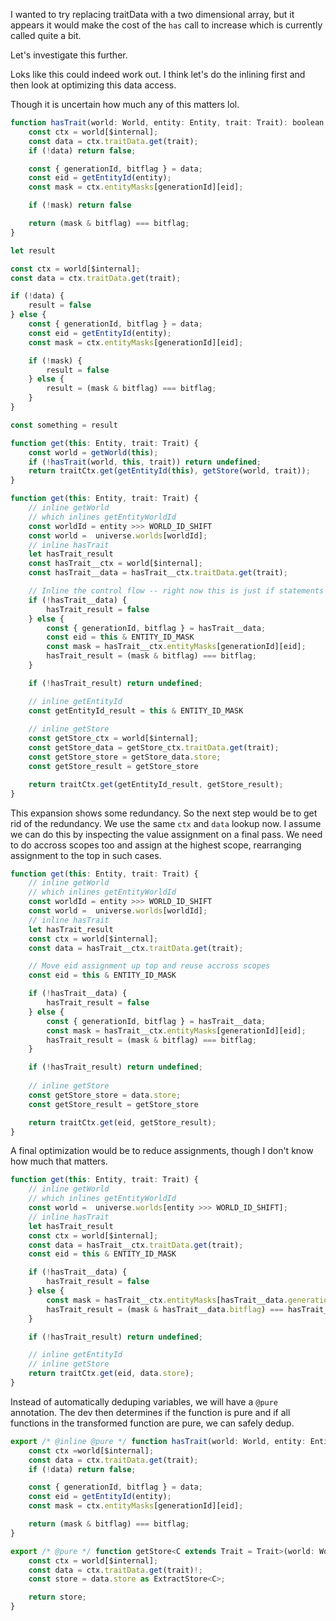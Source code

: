 I wanted to try replacing traitData with a two dimensional array, but it appears it would make the cost of the `has` call to increase which is currently called quite a bit.

Let's investigate this further.

Loks like this could indeed work out. I think let's do the inlining first and then look at optimizing this data access.

Though it is uncertain how much any of this matters lol.

```js
function hasTrait(world: World, entity: Entity, trait: Trait): boolean {
	const ctx = world[$internal];
	const data = ctx.traitData.get(trait);
	if (!data) return false;

	const { generationId, bitflag } = data;
	const eid = getEntityId(entity);
	const mask = ctx.entityMasks[generationId][eid];

    if (!mask) return false

	return (mask & bitflag) === bitflag;
}

let result

const ctx = world[$internal];
const data = ctx.traitData.get(trait);

if (!data) {
    result = false
} else {
    const { generationId, bitflag } = data;
    const eid = getEntityId(entity);
    const mask = ctx.entityMasks[generationId][eid];

    if (!mask) {
        result = false
    } else {
        result = (mask & bitflag) === bitflag;   
    }
}

const something = result
```

```js
function get(this: Entity, trait: Trait) {
    const world = getWorld(this);
	if (!hasTrait(world, this, trait)) return undefined;
	return traitCtx.get(getEntityId(this), getStore(world, trait));
}
```

```js
function get(this: Entity, trait: Trait) {
    // inline getWorld
    // which inlines getEntityWorldId
    const worldId = entity >>> WORLD_ID_SHIFT
	const world =  universe.worlds[worldId];
    // inline hasTrait
    let hasTrait_result
    const hasTrait__ctx = world[$internal];
	const hasTrait__data = hasTrait__ctx.traitData.get(trait);

    // Inline the control flow -- right now this is just if statements
	if (!hasTrait__data) {
        hasTrait_result = false
    } else {
        const { generationId, bitflag } = hasTrait__data;
        const eid = this & ENTITY_ID_MASK
        const mask = hasTrait__ctx.entityMasks[generationId][eid];
        hasTrait_result = (mask & bitflag) === bitflag;
    }

	if (!hasTrait_result) return undefined;

    // inline getEntityId
    const getEntityId_result = this & ENTITY_ID_MASK
    
    // inline getStore
    const getStore_ctx = world[$internal];
	const getStore_data = getStore_ctx.traitData.get(trait);
	const getStore_store = getStore_data.store;
	const getStore_result = getStore_store

	return traitCtx.get(getEntityId_result, getStore_result);
}
```

This expansion shows some redundancy. So the next step would be to get rid of the redundancy. We use the same `ctx` and `data` lookup now. I assume we can do this by inspecting the value assignment on a final pass. We need to do accross scopes too and assign at the highest scope, rearranging assignment to the top in such cases.

```js
function get(this: Entity, trait: Trait) {
    // inline getWorld
    // which inlines getEntityWorldId
    const worldId = entity >>> WORLD_ID_SHIFT
	const world =  universe.worlds[worldId];
    // inline hasTrait
    let hasTrait_result
    const ctx = world[$internal];
	const data = hasTrait__ctx.traitData.get(trait);

    // Move eid assignment up top and reuse accross scopes
    const eid = this & ENTITY_ID_MASK

	if (!hasTrait__data) {
        hasTrait_result = false
    } else {
        const { generationId, bitflag } = hasTrait__data;
        const mask = hasTrait__ctx.entityMasks[generationId][eid];
        hasTrait_result = (mask & bitflag) === bitflag;
    }

	if (!hasTrait_result) return undefined;
    
    // inline getStore
	const getStore_store = data.store;
	const getStore_result = getStore_store

	return traitCtx.get(eid, getStore_result);
}
```

A final optimization would be to reduce assignments, though I don't know how much that matters.

```js
function get(this: Entity, trait: Trait) {
    // inline getWorld
    // which inlines getEntityWorldId
	const world =  universe.worlds[entity >>> WORLD_ID_SHIFT];
    // inline hasTrait
    let hasTrait_result
    const ctx = world[$internal];
	const data = hasTrait__ctx.traitData.get(trait);
    const eid = this & ENTITY_ID_MASK

	if (!hasTrait__data) {
        hasTrait_result = false
    } else {
        const mask = hasTrait__ctx.entityMasks[hasTrait__data.generationId][eid];
        hasTrait_result = (mask & hasTrait__data.bitflag) === hasTrait__data.bitflag;
    }

	if (!hasTrait_result) return undefined;

    // inline getEntityId
    // inline getStore
	return traitCtx.get(eid, data.store);
}
```

Instead of automatically deduping variables, we will have a `@pure` annotation. The dev then determines if the function is pure and if all functions in the transformed function are pure, we can safely dedup.

```js
export /* @inline @pure */ function hasTrait(world: World, entity: Entity, trait: Trait): boolean {
	const ctx =world[$internal];
	const data = ctx.traitData.get(trait);
	if (!data) return false;

	const { generationId, bitflag } = data;
	const eid = getEntityId(entity);
	const mask = ctx.entityMasks[generationId][eid];

	return (mask & bitflag) === bitflag;
}

export /* @pure */ function getStore<C extends Trait = Trait>(world: World, trait: C): ExtractStore<C> {
	const ctx = world[$internal];
	const data = ctx.traitData.get(trait)!;
	const store = data.store as ExtractStore<C>;

	return store;
}
```